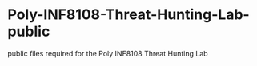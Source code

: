 # Poly-INF8108-Threat-Hunting-Lab-public
public files required for the Poly INF8108 Threat Hunting Lab

